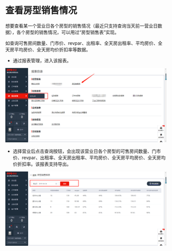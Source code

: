 # 查看房型销售情况

想要查看某一个营业日各个房型的销售情况（最近只支持查询当天前一营业日数据），各个房型的销售情况，可以用过“房型销售表”实现。

如查询可售房间数量、门市价、revpar、出租率、全天房出租率、平均房价、全天房平均房价、全天房均价折扣率等数据。

* 通过报表管理，进入该报表。

![](../../../.gitbook/assets/image%20%28349%29.png)

* 选择营业后点击查询按钮，会出现该营业日各个房型的可售房间数量、门市价、revpar、出租率、全天房出租率、平均房价、全天房平均房价、全天房均价折扣率。该报表支持导出。

![](../../../.gitbook/assets/image%20%28142%29.png)

